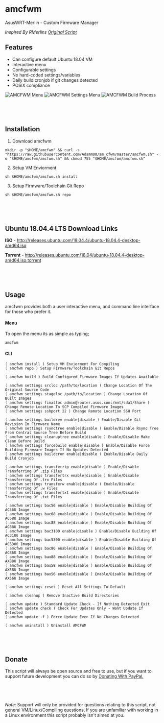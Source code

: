 # **amcfwm**
AsusWRT-Merlin - Custom Firmware Manager

_Inspired By RMerlins [Original Script](https://raw.githubusercontent.com/RMerl/asuswrt-merlin.ng/master/tools/build-all)_

## **Features**
* Can configure default Ubuntu 18.04 VM
* Interactive menu
* Configurable settings
* No hard-coded settings/variables
* Daily build cronjob if git changes detected
* POSIX compliance

![AMCFWM Menu](https://i.imgur.com/89aSCSN.png)
![AMCFWM Settings Menu](https://i.imgur.com/U0iTesC.png)
![AMCFWM Build Process](https://i.imgur.com/qWznMh8.png)

&nbsp;

&nbsp;

## **Installation**

1. Download amcfwm
```
mkdir -p "$HOME/amcfwm" && curl -s "https://raw.githubusercontent.com/Adamm00/am_cfwm/master/amcfwm.sh" -o "$HOME/amcfwm/amcfwm.sh" && chmod 755 "$HOME/amcfwm/amcfwm.sh"
```
2. Setup VM Enviorment
```
sh $HOME/amcfwm/amcfwm.sh install
```
3. Setup Firmware/Toolchain Git Repo
```
sh $HOME/amcfwm/amcfwm.sh repo
```

&nbsp;

&nbsp;

## **Ubuntu 18.04.4 LTS Download Links**

**ISO** - <http://releases.ubuntu.com/18.04.4/ubuntu-18.04.4-desktop-amd64.iso>

**Torrent** - <http://releases.ubuntu.com/18.04/ubuntu-18.04.4-desktop-amd64.iso.torrent>

&nbsp;

&nbsp;

## **Usage**
amcfwm provides both a user interactive menu, and command line interface for those who prefer it.

#### **Menu**
To open the menu its as simple as typing;

```
amcfwm
```

#### **CLI**

```
( amcfwm install ) Setup VM Enviorment For Compiling
( amcfwm repo ) Setup Firmware/Toolchain Git Repos

( amcfwm build ) Build Configured Firmware Images If Updates Available

( amcfwm settings srcloc /path/to/location ) Change Location Of The Original Source Code
( amcfwm settings stageloc /path/to/location ) Change Location Of Built Images
( amcfwm settings finalloc admin@router.asus.com:/mnt/sda1/Share ) Change Remote Location To SCP Compiled Firmware Images
( amcfwm settings sshport 22 ) Change Remote Location SSH Port

( amcfwm settings buildrev enable|disable ) Enable/Disable Git Revision In Firmware Name
( amcfwm settings rsynctree enable|disable ) Enable/Disable Rsync Tree From Central Source Tree Before Build
( amcfwm settings cleanuptree enable|disable ) Enable/Disable Make Clean Before Build
( amcfwm settings forcebuild enable|disable ) Enable/Disable Force Building Firmware Images If No Updates Detected
( amcfwm settings buildcron enable|disable ) Enable/Disable Daily Build Cronjob

( amcfwm settings transferzip enable|disable ) Enable/Disable Transferring Of .zip Files
( amcfwm settings transfertrx enable|disable ) Enable/Disable Transferring Of .trx Files
( amcfwm settings transferw enable|disable ) Enable/Disable Transferring Of .w Files
( amcfwm settings transfertxt enable|disable ) Enable/Disable Transferring Of .txt Files

( amcfwm settings bac56 enable|disable ) Enable/Disable Building Of AC56U Image
( amcfwm settings bac68 enable|disable ) Enable/Disable Building Of AC68U Image
( amcfwm settings bac88 enable|disable ) Enable/Disable Building Of AC88U Image
( amcfwm settings bac3100 enable|disable ) Enable/Disable Building Of AC3100 Image
( amcfwm settings bac5300 enable|disable ) Enable/Disable Building Of AC5300 Image
( amcfwm settings bac86 enable|disable ) Enable/Disable Building Of AC86U Image
( amcfwm settings bax88 enable|disable ) Enable/Disable Building Of AX88U Image
( amcfwm settings bax58 enable|disable ) Enable/Disable Building Of AX58U Image
( amcfwm settings bax56 enable|disable ) Enable/Disable Building Of AX56U Image

( amcfwm settings reset ) Reset All Settings To Default

( amcfwm cleanup ) Remove Inactive Build Directories

( amcfwm update ) Standard Update Check - If Nothing Detected Exit
( amcfwm update check ) Check For Updates Only - Wont Update If Detected
( amcfwm update -f ) Force Update Even If No Changes Detected

( amcfwm uninstall ) Uninstall AMCFWM
```

&nbsp;

&nbsp;

## **Donate**

This script will always be open source and free to use, but if you want to support future development you can do so by [Donating With PayPal.](https://www.paypal.com/cgi-bin/webscr?cmd=_s-xclick&hosted_button_id=BPN4LTRZKDTML)

&nbsp;

&nbsp;

_Note:_ Support will only be provided for questions relating to this script, not general VM/Linux/Compiling questions. If you are unfamiliar with working in a Linux environment this script probably isn't aimed at you.

